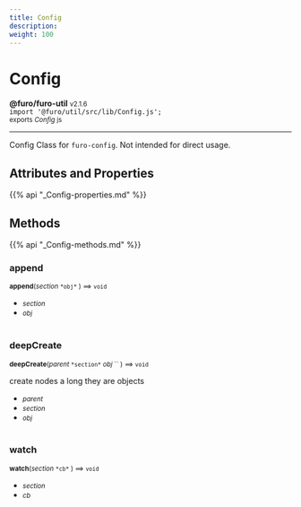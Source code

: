 ```yaml
---
title: Config
description: 
weight: 100
---
```


# Config

**@furo/furo-util** <small>v2.1.6</small>
<br>`import '@furo/util/src/lib/Config.js';`<small>
<br>exports *Config* js</small>


****

Config Class for `furo-config`. Not intended for direct usage.

## Attributes and Properties
{{% api "_Config-properties.md" %}}








## Methods
{{% api "_Config-methods.md" %}}


### **append**
<small>**append**(*section* `` *obj* `` ) ⟹ `void`</small>



- <small>*section* </small>
- <small>*obj* </small>
<br><br>

### **deepCreate**
<small>**deepCreate**(*parent* `` *section* `` *obj* `` ) ⟹ `void`</small>

create nodes a long they are objects

- <small>*parent* </small>
- <small>*section* </small>
- <small>*obj* </small>
<br><br>

### **watch**
<small>**watch**(*section* `` *cb* `` ) ⟹ `void`</small>



- <small>*section* </small>
- <small>*cb* </small>
<br><br>
